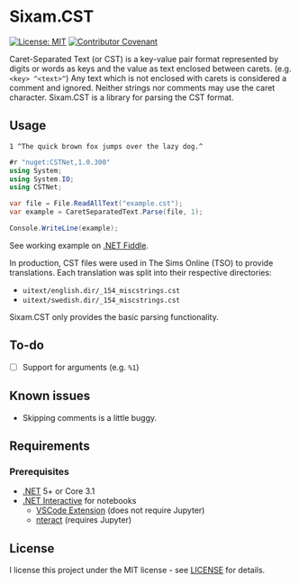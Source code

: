 # Sixam.CST

[![License: MIT](https://img.shields.io/badge/License-MIT-yellow.svg)](https://opensource.org/licenses/MIT) [![Contributor Covenant](https://img.shields.io/badge/Contributor%20Covenant-v2.0%20adopted-ff69b4.svg)](code_of_conduct.md)

Caret-Separated Text (or CST) is a key-value pair format represented by digits or words as keys and the value as text enclosed between carets. (e.g. ``<key> ^<text>^``) Any text which is not enclosed with carets is considered a comment and ignored. Neither strings nor comments may use the caret character. Sixam.CST is a library for parsing the CST format.

## Usage

```text
1 ^The quick brown fox jumps over the lazy dog.^
```

```csharp
#r "nuget:CSTNet,1.0.300"
using System;
using System.IO;
using CSTNet;

var file = File.ReadAllText("example.cst");
var example = CaretSeparatedText.Parse(file, 1);

Console.WriteLine(example);
```

See working example on [.NET Fiddle](https://dotnetfiddle.net/ecKb2h).

In production, CST files were used in The Sims Online (TSO) to provide translations. Each translation was split into their respective directories:

- ``uitext/english.dir/_154_miscstrings.cst``
- ``uitext/swedish.dir/_154_miscstrings.cst``

Sixam.CST only provides the basic parsing functionality.

## To-do

- [ ] Support for arguments (e.g. ``%1``)

## Known issues

- Skipping comments is a little buggy.

## Requirements
### Prerequisites

- [.NET](https://dotnet.microsoft.com/download) 5+ or Core 3.1
- [.NET Interactive](https://github.com/dotnet/interactive/blob/main/README.md) for notebooks
    - [VSCode Extension](https://marketplace.visualstudio.com/items?itemName=ms-dotnettools.dotnet-interactive-vscode) (does not require Jupyter)
    - [nteract](https://nteract.io/) (requires Jupyter)

## License

I license this project under the MIT license - see [LICENSE](LICENSE) for details.